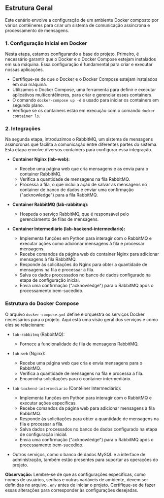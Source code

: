 ## Estrutura Geral

Este cenário envolve a configuração de um ambiente Docker composto por vários contêineres para criar um sistema de comunicação assíncrona e processamento de mensagens.

### 1. Configuração Inicial em Docker

Nesta etapa, estamos configurando a base do projeto. Primeiro, é necessário garantir que o Docker e o Docker Compose estejam instalados em sua máquina. Essa configuração é fundamental para criar e executar nossas aplicações.

- Certifique-se de que o Docker e o Docker Compose estejam instalados em sua máquina.
- Utilizamos o Docker Compose, uma ferramenta para definir e executar aplicativos multicontêineres, para criar e gerenciar esses containers.
- O comando `docker-compose up -d` é usado para iniciar os containers em segundo plano.
- Verifique se os containers estão em execução com o comando `docker container ls`.

### 2. Integrações

Na segunda etapa, introduzimos o RabbitMQ, um sistema de mensagens assíncronas que facilita a comunicação entre diferentes partes do sistema. Esta etapa envolve diversos containers para configurar essa integração.

- **Container Nginx (lab-web):**
  - Recebe uma página web que cria mensagens e as envia para o container RabbitMQ.
  - Verifica a quantidade de mensagens na fila RabbitMQ.
  - Processa a fila, o que inclui a ação de salvar as mensagens no container de banco de dados e enviar uma confirmação ("acknowledge") para a fila RabbitMQ.

- **Container RabbitMQ (lab-rabbitmq):**
  - Hospeda o serviço RabbitMQ, que é responsável pelo gerenciamento de filas de mensagens.

- **Container Intermediário (lab-backend-intermediario):**
  - Implementa funções em Python para interagir com o RabbitMQ e executar ações como adicionar mensagens à fila e processar mensagens.
  - Recebe comandos da página web do container Nginx para adicionar mensagens à fila RabbitMQ.
  - Responde às solicitações do Nginx para obter a quantidade de mensagens na fila e processar a fila.
  - Salva os dados processados no banco de dados configurado na etapa de configuração inicial.
  - Envia uma confirmação ("acknowledge") para o RabbitMQ após o processamento bem-sucedido.

### Estrutura do Docker Compose

O arquivo `docker-compose.yml` define e orquestra os serviços Docker necessários para o projeto. Aqui está uma visão geral dos serviços e como eles se relacionam:

- `lab-rabbitmq` (RabbitMQ):
  - Fornece a funcionalidade de fila de mensagens RabbitMQ.

- `lab-web` (Nginx):
  - Recebe uma página web que cria e envia mensagens para o RabbitMQ.
  - Verifica a quantidade de mensagens na fila e processa a fila.
  - Encaminha solicitações para o container intermediário.

- `lab-backend-intermediario` (Contêiner Intermediário):
  - Implementa funções em Python para interagir com o RabbitMQ e executar ações específicas.
  - Recebe comandos da página web para adicionar mensagens à fila RabbitMQ.
  - Responde às solicitações para obter a quantidade de mensagens na fila e processar a fila.
  - Salva dados processados no banco de dados configurado na etapa de configuração inicial.
  - Envia uma confirmação ("acknowledge") para o RabbitMQ após o processamento bem-sucedido.

- Outros serviços, como o banco de dados MySQL e a interface de administração, também estão presentes para suportar as operações do projeto.

**Observação:** Lembre-se de que as configurações específicas, como nomes de usuários, senhas e outras variáveis de ambiente, devem ser definidas no arquivo `.env` antes de iniciar o projeto. Certifique-se de fazer essas alterações para corresponder às configurações desejadas.
